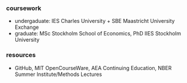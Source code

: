  ### coursework
 - undergaduate: IES Charles University + SBE Maastricht University Exchange
 - graduate: MSc Stockholm School of Economics, PhD IIES Stockholm University
 ### resources
 - GitHub, MIT OpenCourseWare, AEA Continuing Education, NBER Summer Institute/Methods Lectures
